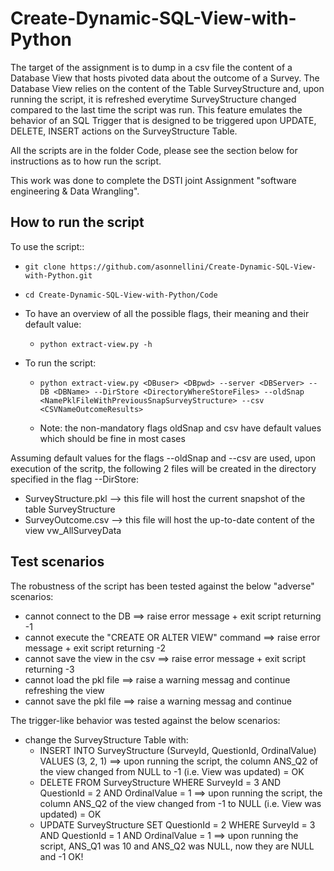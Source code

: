 # Create-Dynamic-SQL-View-with-Python

The target of the assignment is to dump in a csv file the content of a Database View that hosts pivoted data about the outcome of a Survey.
The Database View relies on the content of the Table SurveyStructure and, upon running the script, it is refreshed everytime SurveyStructure changed compared to the last time the script was run. This feature emulates the behavior of an SQL Trigger that is designed to be triggered upon UPDATE, DELETE, INSERT  actions on the SurveyStructure Table.

All the scripts are in the folder Code, please see the section below for instructions as to how run the script.

This work was done to complete the DSTI joint Assignment "software engineering & Data Wrangling".


## How to run the script
To use the script::

- ``` git clone https://github.com/asonnellini/Create-Dynamic-SQL-View-with-Python.git ```
- ``` cd Create-Dynamic-SQL-View-with-Python/Code ```
- To have an overview of all the possible flags, their meaning and their default value:
	- ``` python extract-view.py -h ```

- To run the script:
	- ``` python extract-view.py <DBuser> <DBpwd> --server <DBServer> --DB <DBName> --DirStore <DirectoryWhereStoreFiles> --oldSnap <NamePklFileWithPreviousSnapSurveyStructure> --csv <CSVNameOutcomeResults> ```

	- Note: the non-mandatory flags oldSnap and csv have default values which should be fine in most cases

Assuming default values for the flags --oldSnap and --csv are used, upon execution of the scritp, the following 2 files will be created in the directory specified in the flag --DirStore:
- SurveyStructure.pkl  --> this file will host the current snapshot of the table SurveyStructure
- SurveyOutcome.csv --> this file will host the up-to-date content of the view vw_AllSurveyData


 ## Test scenarios
 
 The robustness of the script has been tested against the below "adverse" scenarios:
 
- cannot connect to the DB ==> raise error message + exit script returning -1
- cannot execute the "CREATE OR ALTER VIEW" command ==> raise error message + exit script returning -2
- cannot save the view in the csv ==> raise error message + exit script returning -3
- cannot load the pkl file ==> raise a warning messag and continue refreshing the view
- cannot save the pkl file ==> raise a warning messag and continue 
 
 The trigger-like behavior was tested against the below scenarios:

- change the SurveyStructure Table with:
	- INSERT INTO SurveyStructure (SurveyId, QuestionId, OrdinalValue) VALUES	(3, 2, 1) ==> upon running the script, the column ANS_Q2 of the view changed from NULL to -1 (i.e. View was updated) = OK
	- DELETE FROM SurveyStructure WHERE SurveyId = 3 AND QuestionId = 2 AND OrdinalValue = 1 ==> upon running the script, the column ANS_Q2 of the view changed from -1 to NULL (i.e. View was updated) = OK
	- UPDATE SurveyStructure SET QuestionId = 2 WHERE SurveyId = 3 AND QuestionId = 1 AND OrdinalValue = 1 ==> upon running the script, ANS_Q1 was 10 and ANS_Q2 was NULL, now they are NULL and -1 OK!